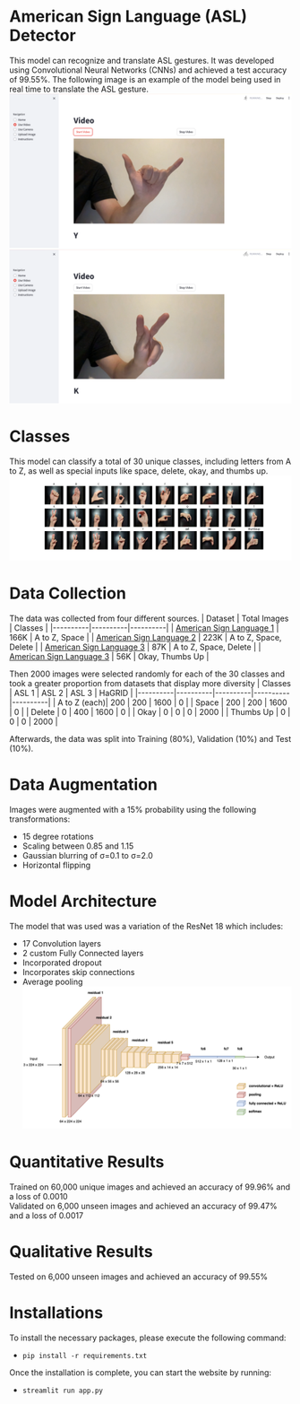 # American Sign Language (ASL) Detector
This model can recognize and translate ASL gestures. It was developed using Convolutional Neural Networks (CNNs) and achieved a test accuracy of 99.55%. The following image is an example of the model being used in real time to translate the ASL gesture.
![ASL Gesture Y](Y.png)
![ASL Gesture K](K.png)

# Classes
This model can classify a total of 30 unique classes, including letters from A to Z, as well as special inputs like space, delete, okay, and thumbs up.
![ASL Chart](asl_chart.jpg)

# Data Collection
The data was collected from four different sources.
| Dataset | Total Images | Classes |
|----------|----------|----------|
| [American Sign Language 1](https://www.kaggle.com/datasets/kapillondhe/american-sign-language) | 166K | A to Z, Space |
| [American Sign Language 2](https://www.kaggle.com/datasets/debashishsau/aslamerican-sign-language-aplhabet-dataset)  | 223K | A to Z, Space, Delete |
| [American Sign Language 3](https://www.kaggle.com/datasets/grassknoted/asl-alphabet)  | 87K | A to Z, Space, Delete |
| [American Sign Language 3](https://www.kaggle.com/datasets/kapitanov/hagrid)  | 56K | Okay, Thumbs Up |

Then 2000 images were selected randomly for each of the 30 classes and took a greater proportion from datasets that display more diversity
| Classes | ASL 1 | ASL 2 | ASL 3 | HaGRID |
|----------|----------|----------|----------|----------|
| A to Z (each)| 200 | 200 | 1600 | 0 |
| Space | 200 | 200 | 1600 | 0 |
| Delete | 0 | 400 | 1600 | 0 |
| Okay | 0 | 0 | 0 | 2000 |
| Thumbs Up | 0 | 0 | 0 | 2000 |

Afterwards, the data was split into Training (80%), Validation (10%) and Test (10%).

# Data Augmentation
Images were augmented with a 15% probability using the following transformations:
- 15 degree rotations
- Scaling between 0.85 and 1.15
- Gaussian blurring of σ=0.1 to σ=2.0
- Horizontal flipping

# Model Architecture
The model that was used was a variation of the ResNet 18 which includes:
- 17 Convolution layers
- 2 custom Fully Connected layers
- Incorporated dropout
- Incorporates skip connections
- Average pooling
![Model Architecture](ResNet18_Model.png)

# Quantitative Results
Trained on 60,000 unique images and achieved an accuracy of 99.96% and a loss of 0.0010  
Validated on 6,000 unseen images and achieved an accuracy of 99.47% and a loss of 0.0017

# Qualitative Results
Tested on 6,000 unseen images and achieved an accuracy of 99.55%

# Installations
To install the necessary packages, please execute the following command:
- `pip install -r requirements.txt`

Once the installation is complete, you can start the website by running:
- `streamlit run app.py`
